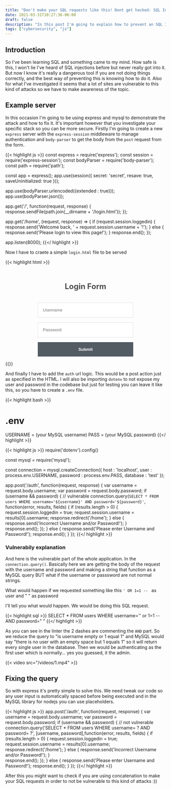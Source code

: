```yaml
---
title: "Don't make your SQL requests like this! Dont get hacked: SQL Injection"
date: 2021-03-31T10:27:36-06:00
draft: false
description: "In this post I'm going to explain how to prevent an SQL Injection and show an example of a vulnerable app in expressjs"
tags: ["cybersecurity", "js"]
---
```


## Introduction

So I've been learning SQL and something came to my mind. How safe is this, I won't lie I've heard of SQL injections before but never really got into it. But now I know it's really a dangerous tool if you are not doing things correctly, and the best way of preventing this is knowing how to do it. Also for what I've investigated it seems that a lot of sites are vulnerable to this kind of attacks so we have to make awareness of the topic.

## Example server

In this occasion I'm going to be using express and mysql to demonstrate the attack and how to fix it. It's important however that you investigate your specific stack so you can be more secure. Firstly I'm going to create a new `express` server with the `express-session` middleware to manage authentication and `body-parser` to get the body from the `post` request from the form.

{{< highlight js >}}
const express = require('express');
const session = require('express-session');
const bodyParser = require('body-parser');
const path = require('path');

const app = express();
    app.use(session({
    secret: 'secret',
    resave: true,
    saveUninitialized: true
}));

app.use(bodyParser.urlencoded({extended : true}));
app.use(bodyParser.json());

app.get('/', function(request, response) {
    response.sendFile(path.join(\_\_dirname + '/login.html'));
});

app.get('/home', (request, response) => {
    if (request.session.loggedin) {
        response.send('Welcome back, ' + request.session.username + '!');
    } else {
        response.send('Please login to view this page!');
    }
    response.end();
});

app.listen(8000);
{{</ highlight >}}

Now I have to craete a simple `login.html` file to be served

{{< highlight html >}}
<!-- login.html -->

<!DOCTYPE html>
<html>
	<head>
		<meta charset="utf-8">
		<title>Login Form Tutorial</title>
		<style>
		.login-form {
			width: 300px;
			margin: 0 auto;
		}
		.login-form h1 {
			text-align: center;
			color: #4d4d4d;
			font-size: 24px;
			padding: 20px 0 20px 0;
		}
		.login-form input[type="password"],
		.login-form input[type="text"] {
			width: 100%;
			padding: 15px;
			border: 1px solid #dddddd;
			margin-bottom: 15px;
			box-sizing:border-box;
		}
		.login-form input[type="submit"] {
			width: 100%;
			padding: 15px;
			background-color: #535b63;
			border: 0;
			box-sizing: border-box;
			cursor: pointer;
			font-weight: bold;
			color: #ffffff;
		}
		</style>
	</head>
	<body>
		<div class="login-form">
			<h1>Login Form</h1>
			<form action="auth" method="POST">
				<input type="text" name="username" placeholder="Username" required>
				<input type="password" name="password" placeholder="Password" required>
				<input type="submit">
			</form>
		</div>
	</body>
</html>
{{</ highlight >}}

And finally I have to add the `auth` url logic. This would be a post action just as specified in the HTML. I will also be importing `dotenv` to not expose my user and password in the codebase but just for testing you can leave it like this, so you have to create a `.env` file. 

{{< highlight bash >}}
# .env

USERNAME = (your MySQL username)
PASS = (your MySQL password)
{{</ highlight >}}

{{< highlight js >}}
require('dotenv').config()

const mysql = require('mysql');

const connection = mysql.createConnection({
	host     : 'localhost',
	user     : process.env.USERNAME,
	password : process.env.PASS,
	database : 'test'
});

app.post('/auth', function(request, response) {
	var username = request.body.username;
	var password = request.body.password;
	if (username && password) {
        // vulnerable
		connection.query(`SELECT * FROM users WHERE username='${username}' AND password='${password}'`, function(error, results, fields) {
			if (results.length > 0) {
				request.session.loggedin = true;
				request.session.username = results[0].username;
				response.redirect('/home');
			} else {
				response.send('Incorrect Username and/or Password!');
			}			
			response.end();
		});
	} else {
		response.send('Please enter Username and Password!');
		response.end();
	}
});
{{</ highlight >}}

### Vulnerabily explanation

And here is the vulnerable part of the whole application. In the `connection.query()`. Basically here we are getting the body of the request with the username and password and making a string that function as a MySQL query BUT what if the username or passsword are not normal strings. 

What would happen if we requested something like this `' OR 1=1 -- ` as user and " " as password

I'll tell you what would happen. We would be doing this SQL request. 

{{< highlight sql >}}
SELECT * FROM users WHERE username='' or 1=1 -- AND password=" "
{{</ highlight >}}

As you can see in the linter the 2 dashes are commenting the `AND` part. So we reduce the query to "is username empty or 1 equal 1" and MySQL would say "there is no user with an empty space but 1 equals 1" so it will return every single user in the database. Then we would be authenticating as the first user which is normally... yes you guessed, it the admin.  

{{< video src="/videos/1.mp4" >}}

## Fixing the query

So with express it's pretty simple to solve this. We need tweak our code so any user input is automatically spaced before being executed and in the MySQL library for nodejs you can use placeholders. 

{{< highlight js >}}
app.post('/auth', function(request, response) {
	var username = request.body.username;
	var password = request.body.password;
	if (username && password) {
        // not vulnerable
		connection.query('SELECT * FROM users WHERE username= ? AND password= ?', [username, password],function(error, results, fields) {
			if (results.length > 0) {
				request.session.loggedin = true;
				request.session.username = results[0].username;
				response.redirect('/home');
			} else {
				response.send('Incorrect Username and/or Password!');
			}			
			response.end();
		});
	} else {
		response.send('Please enter Username and Password!');
		response.end();
	}
});
{{</ highlight >}}

After this you might want to check if you are using concatenation to make your SQL requests in order to not be vulnerable to this kind of attacks :))
